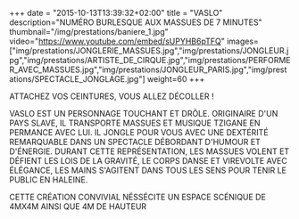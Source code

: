 +++
date = "2015-10-13T13:39:32+02:00"
title = "VASLO"
description="NUMÉRO BURLESQUE AUX MASSUES DE 7 MINUTES"
thumbnail="/img/prestations/baniere_1.jpg"
video="https://www.youtube.com/embed/sUPYHB6pTFQ"
images=["img/prestations/JONGLERIE_MASSUES.jpg","img/prestations/JONGLEUR.jpg","img/prestations/ARTISTE_DE_CIRQUE.jpg","img/prestations/PERFORMER_AVEC_MASSUES.jpg","img/prestations/JONGLEUR_PARIS.jpg","img/prestations/SPECTACLE_JONGLAGE.jpg"]
weight=60
+++

ATTACHEZ VOS CEINTURES, VOUS ALLEZ DÉCOLLER !
  
VASLO EST UN PERSONNAGE TOUCHANT ET DRÔLE. ORIGINAIRE D'UN PAYS SLAVE, IL TRANSPORTE MASSUES ET MUSIQUE TZIGANE EN PERMANCE AVEC LUI. IL JONGLE POUR VOUS AVEC UNE DEXTÉRITÉ REMARQUABLE DANS UN SPECTACLE DÉBORDANT D'HUMOUR ET D'ÉNERGIE.
DURANT CETTE REPRÉSENTATION, LES MASSUES VOLENT ET DÉFIENT LES LOIS DE LA GRAVITÉ, LE CORPS DANSE ET VIREVOLTE AVEC ÉLÉGANCE, LES MAINS S'AGITENT DANS TOUS LES SENS POUR TENIR LE PUBLIC EN HALEINE.

CETTE CRÉATION CONVIVIAL NÉSSÉCITE UN ESPACE SCÉNIQUE DE 4MX4M AINSI QUE 4M DE HAUTEUR 